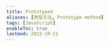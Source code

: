 ```yaml
---
title: Prototyped
aliases: [原型方法, Prototype method]
tags: [JavaScript]
enableToc: true
lastmod: 2022-10-21
---
```

